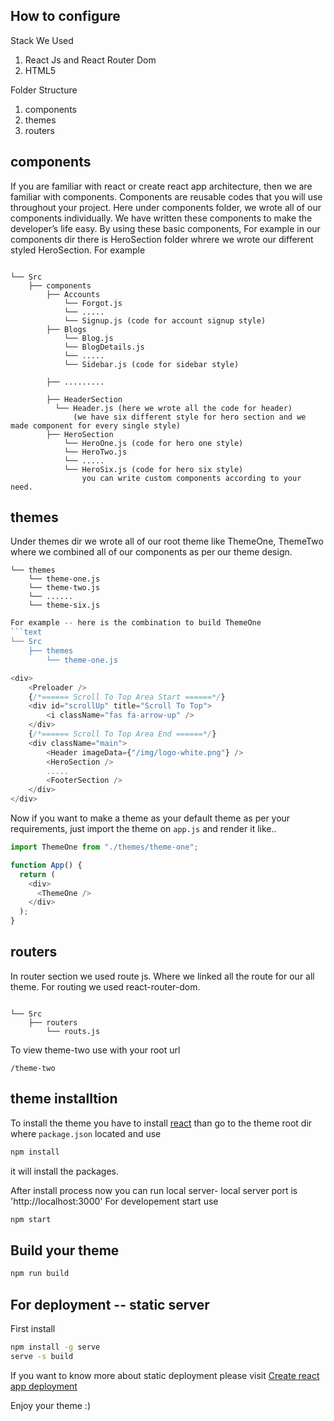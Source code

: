 ## How to configure

Stack We Used
1. React Js and React Router Dom 
2. HTML5

Folder Structure
1) components
2) themes
3) routers

## components

If you are familiar with react or create react app architecture, then we are familiar with components. Components are reusable codes that you will use throughout your project. Here under components folder, we wrote all of our components individually. We have written these components to make the developer’s life easy. By using these basic components, For example in our components dir there is HeroSection folder whrere we wrote our different styled HeroSection.
For example

```text

└── Src
    ├── components
        ├── Accounts
            └── Forgot.js
            └── .....
            └── Signup.js (code for account signup style)
        ├── Blogs
            └── Blog.js
            └── BlogDetails.js
            └── .....
            └── Sidebar.js (code for sidebar style)
            
        ├── .........
        
        ├── HeaderSection
          └── Header.js (here we wrote all the code for header)
              (we have six different style for hero section and we made component for every single style)
        ├── HeroSection
            └── HeroOne.js (code for hero one style)
            └── HeroTwo.js
            └── .....
            └── HeroSix.js (code for hero six style)
                you can write custom components according to your need.
```

## themes
Under themes dir we wrote all of our root theme like ThemeOne, ThemeTwo where we combined all of our components as per our theme design.
```text
└── themes
    └── theme-one.js
    └── theme-two.js
    └── ......
    └── theme-six.js
```
```js
For example -- here is the combination to build ThemeOne
```text
└── Src
    ├── themes
        └── theme-one.js
```
```js
<div>
    <Preloader />
    {/*====== Scroll To Top Area Start ======*/}
    <div id="scrollUp" title="Scroll To Top">
        <i className="fas fa-arrow-up" />
    </div>
    {/*====== Scroll To Top Area End ======*/}
    <div className="main">
        <Header imageData={"/img/logo-white.png"} />
        <HeroSection />
        .....
        <FooterSection />
    </div>
</div>
```
Now if you want to make a theme as your default theme as per your requirements, just import the theme on `app.js` and render it like..
```js
import ThemeOne from "./themes/theme-one";

function App() {
  return (
    <div>
      <ThemeOne />
    </div>
  );
}
```

## routers
In router section we used route js. Where we linked all the route for our all theme. For routing we used react-router-dom.

```text

└── Src
    ├── routers
        └── routs.js
```
To view theme-two use with your root url
```text
/theme-two 
```

## theme installtion
To install the theme you have to install [react](https://create-react-app.dev/) than go to the theme root dir where `package.json` located and use
```bash
npm install
```
it will install the packages.

After install process now you can run local server- local server port is 'http://localhost:3000' For developement start use
```bash
npm start
```
## Build your theme
```bash
npm run build
```

## For deployment -- static server
First install
```bash
npm install -g serve
serve -s build
```
If you want to know more about static deployment please visit [Create react app deployment](https://create-react-app.dev/docs/deployment)

Enjoy your theme :)

